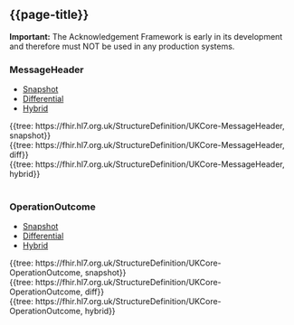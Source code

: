## {{page-title}}

<div markdown="span" class="alert alert-warning" role="alert"><i class="fa fa-warning"></i><b> Important:</b> The Acknowledgement Framework is early in its development and therefore must NOT be used in any production systems. </div>

### MessageHeader
<div class="nhsd-!t-margin-bottom-6">
    <ul class="nav nav-tabs" role="tablist">
        <li role="presentation"  class="active">
            <a href="#Snapshot" role="tab" data-toggle="tab">Snapshot</a>
        </li>
        <li role="presentation">
            <a href="#Differential" role="tab" data-toggle="tab">Differential</a>
        </li>
        <li role="presentation">
            <a href="#Hybrid" role="tab" data-toggle="tab">Hybrid</a>
        </li>
    </ul>
    <div class="tab-content snippet">
        <div id="Snapshot" role="tabpanel" class="tab-pane active">
          {{tree: https://fhir.hl7.org.uk/StructureDefinition/UKCore-MessageHeader, snapshot}}
        </div>
        <div id="Differential" role="tabpanel" class="tab-pane">
         {{tree: https://fhir.hl7.org.uk/StructureDefinition/UKCore-MessageHeader, diff}}
        </div>
        <div id="Hybrid" role="tabpanel" class="tab-pane">
         {{tree: https://fhir.hl7.org.uk/StructureDefinition/UKCore-MessageHeader, hybrid}}
        </div>
	</div>
</div>

<br />

### OperationOutcome
<div class="nhsd-!t-margin-bottom-6">
    <ul class="nav nav-tabs" role="tablist">
        <li role="presentation"  class="active">
            <a href="#Snapshot" role="tab" data-toggle="tab">Snapshot</a>
        </li>
        <li role="presentation">
            <a href="#Differential" role="tab" data-toggle="tab">Differential</a>
        </li>
        <li role="presentation">
            <a href="#Hybrid" role="tab" data-toggle="tab">Hybrid</a>
        </li>
    </ul>
    <div class="tab-content snippet">
        <div id="Snapshot" role="tabpanel" class="tab-pane active">
          {{tree: https://fhir.hl7.org.uk/StructureDefinition/UKCore-OperationOutcome, snapshot}}
        </div>
        <div id="Differential" role="tabpanel" class="tab-pane">
         {{tree: https://fhir.hl7.org.uk/StructureDefinition/UKCore-OperationOutcome, diff}}
        </div>
        <div id="Hybrid" role="tabpanel" class="tab-pane">
         {{tree: https://fhir.hl7.org.uk/StructureDefinition/UKCore-OperationOutcome, hybrid}}
        </div>
	</div>
</div>


